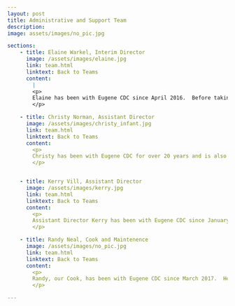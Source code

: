 ```yaml
---
layout: post
title: Administrative and Support Team
description: 
image: assets/images/no_pic.jpg

sections:
    - title: Elaine Warkel, Interim Director 
      image: /assets/images/elaine.jpg
      link: team.html
      linktext: Back to Teams
      content:
        |
        <p>
        Elaine has been with Eugene CDC since April 2016.  Before taking on the Director position in September 2017, she worked as a Lead Teacher in our Preschool class for a year and as an Assistant Director since April 2017.  She has 20+ years experience working with preschool children, and has her Associates of Arts Degree in Early Childhood Education from Lane Community College.  She is bilingual and teaches Spanish language classes here, too.  She is the mother of three grown children (2 girls, 1 boy) and loves to ﻿spend time with her family.  She is a foodie who loves trying out new restaurants; she also loves thrift shopping.  Halloween is her favorite holiday. 
        </p>

    - title: Christy Norman, Assistant Director 
      image: /assets/images/christy_infant.jpg
      link: team.html
      linktext: Back to Teams
      content:
        <p>
        Christy has been with Eugene CDC for over 20 years and is also the Lead Teacher in the Infant Room.  She took on the dual role of Assistant Director in April of 2017 and juggles both responsibilites admirably. She has her Associates of Arts Degree in Early Childhood Education from Lane Community College.﻿ In her spare time, Christy enjoys reading, cooking, going to the coast, and spending time with her husband and three wonderful boys, Rylan, Kellen, and Braydan and their daughter Kayleen.﻿
        </p>


    - title: Kerry Vill, Assistant Director 
      image: /assets/images/kerry.jpg
      link: team.html
      linktext: Back to Teams
      content:
        <p>
        Assistant Director Kerry has been with Eugene CDC since January 2013.  She works as both an Assistant Director (since April 2017) and as a Substitute Teacher.  At her second job, she works with children with special and behavioral needs at Oregon Family Support Network, and has 15+ years experience working with kids in general.  In addition to working with children, she worked in film & television production for 11 years in Los Angeles.  She is a couple of credits shy of her Bachelor's Degree in Human Development and Family Studies from the University of Nevada, Reno (UNR). ﻿She has a teenage son, numerous pets and a huge garden.  She is an urban homesteader, food preserver and blogger who loves to read and cook.
        </p>

    - title: Randy Neal, Cook and Maintenence
      image: /assets/images/no_pic.jpg
      link: team.html
      linktext: Back to Teams
      content:
        <p>
        Randy, our Cook, has been with Eugene CDC since March 2017.  He has 2 years experience cooking in a preschool setting.  He is also our maintenance and repair go-to guy.  He enjoys science fiction, tinkering with all kinds of things and spending time with his family.
        </p>

---
```

